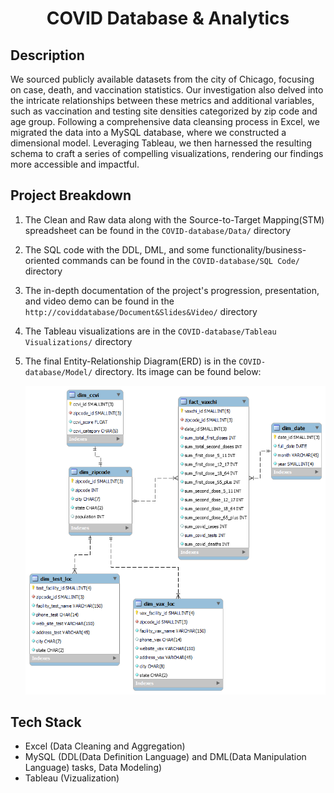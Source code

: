<h1 align="center" id="title">COVID Database & Analytics</h1>

## Description
We sourced publicly available datasets from the city of Chicago, focusing on case, death, and vaccination statistics. Our investigation also delved into the intricate relationships between these metrics and additional variables, such as vaccination and testing site densities categorized by zip code and age group. Following a comprehensive data cleansing process in Excel, we migrated the data into a MySQL database, where we constructed a dimensional model. Leveraging Tableau, we then harnessed the resulting schema to craft a series of compelling visualizations, rendering our findings more accessible and impactful.

## Project Breakdown
1) The Clean and Raw data along with the Source-to-Target Mapping(STM) spreadsheet can be found in the `COVID-database/Data/` directory
2) The SQL code with the DDL, DML, and some functionality/business-oriented commands can be found in the `COVID-database/SQL Code/` directory
3) The in-depth documentation of the project's progression, presentation, and video demo can be found in the `http://coviddatabase/Document&Slides&Video/` directory
4) The Tableau visualizations are in the `COVID-database/Tableau Visualizations/` directory
5) The final Entity-Relationship Diagram(ERD) is in the `COVID-database/Model/` directory. Its image can be found below:
   
   ![Entity-Relationship Diagram](https://github.com/mereshd/COVID-database/blob/main/Model/Final_Model.png?raw=true)

## Tech Stack
- Excel (Data Cleaning and Aggregation)
- MySQL (DDL(Data Definition Language) and DML(Data Manipulation Language) tasks, Data Modeling)
- Tableau (Vizualization) 
